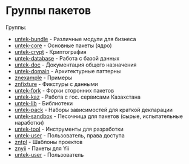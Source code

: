 # Группы пакетов

Группы:

* [untek-bundle](https://github.com/untek-bundle) - Различные модули для бизнеса
* [untek-core](https://github.com/untek-core) - Основные пакеты (ядро)
* [untek-crypt](https://github.com/untek-crypt) - Криптография
* [untek-database](https://github.com/untek-database) - Работа с базой данных
* [untek-doc](https://github.com/untek-doc) - Документация общего назначения
* [untek-domain](https://github.com/untek-domain) - Архитектурные паттерны
* [znexample](https://github.com/znexample) - Примеры
* [znfixture](https://github.com/znfixture) - Фикстуры с данными
* [untek-fork](https://github.com/untek-fork) - Форки сторонних пакетов
* [untek-kaz](https://github.com/untek-kaz) - Работа с гос. сервисами Казахстана
* [untek-lib](https://github.com/untek-lib) - Библиотеки
* [untek-pack](https://github.com/untek-pack) - Наборы зависимостей для краткой декларации
* [untek-sandbox](https://github.com/untek-sandbox) - Песочница для пакетов (сырые, испытательные наработки)
* [untek-tool](https://github.com/untek-tool) - Инструменты для разработки
* [untek-user](https://github.com/untek-user) - Пользователь, права доступа
* [zntpl](https://github.com/zntpl) - Шаблоны проектов
* [znyii](https://github.com/znyii) - Пакеты для Yii
* [untek-user](https://github.com/untek-user) - Пользователь
